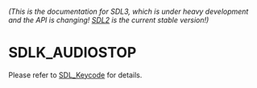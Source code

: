 ###### (This is the documentation for SDL3, which is under heavy development and the API is changing! [SDL2](https://wiki.libsdl.org/SDL2/) is the current stable version!)
# SDLK_AUDIOSTOP

Please refer to [SDL_Keycode](SDL_Keycode) for details.

